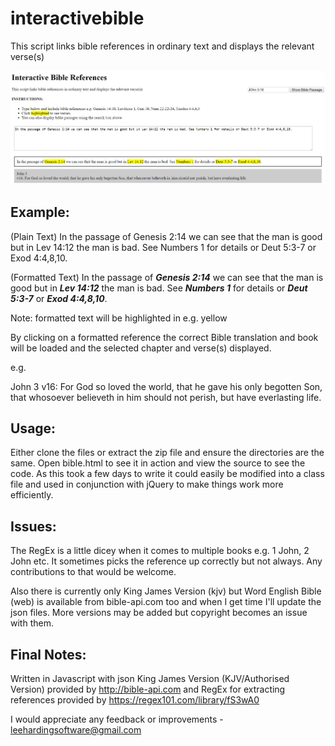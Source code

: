 # interactivebible
This script links bible references in ordinary text and displays the relevant verse(s)

![alt text](screenshots/interactivebible.jpg "Interactive Bible")

## Example:

(Plain Text)
In the passage of Genesis 2:14 we can see that the man is good but in Lev 14:12 the man is bad. See Numbers 1 for details or Deut 5:3-7 or Exod 4:4,8,10.

(Formatted Text)
In the passage of __*Genesis 2:14*__ we can see that the man is good but in __*Lev 14:12*__ the man is bad. See __*Numbers 1*__ for details or __*Deut 5:3-7*__ or __*Exod 4:4,8,10*__.

Note: formatted text will be highlighted in e.g. yellow

By clicking on a formatted reference the correct Bible translation and book will be loaded and the selected chapter and verse(s) displayed.

e.g.

John 3
v16: For God so loved the world, that he gave his only begotten Son, that whosoever believeth in him should not perish, but have everlasting life.

## Usage:
Either clone the files or extract the zip file and ensure the directories are the same. Open bible.html to see it in action and view the source to see the code. As this took a few days to write it could easily be modified into a class file and used in conjunction with jQuery to make things work more efficiently.

## Issues:
The RegEx is a little dicey when it comes to multiple books e.g. 1 John, 2 John etc. It sometimes picks the reference up correctly but not always. Any contributions to that would be welcome.

Also there is currently only King James Version (kjv) but Word English Bible (web) is available from bible-api.com too and when I get time I'll update the json files. More versions may be added but copyright becomes an issue with them.

## Final Notes:

Written in Javascript with json King James Version (KJV/Authorised Version) provided by http://bible-api.com and RegEx for extracting references provided by https://regex101.com/library/fS3wA0

I would appreciate any feedback or improvements - leehardingsoftware@gmail.com
